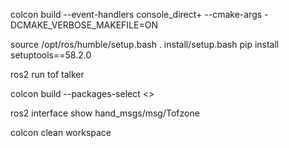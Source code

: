colcon build --event-handlers console_direct+ --cmake-args -DCMAKE_VERBOSE_MAKEFILE=ON

source /opt/ros/humble/setup.bash
. install/setup.bash
pip install setuptools==58.2.0

ros2 run tof talker 

colcon build --packages-select <>

ros2 interface show hand_msgs/msg/Tofzone


colcon clean workspace